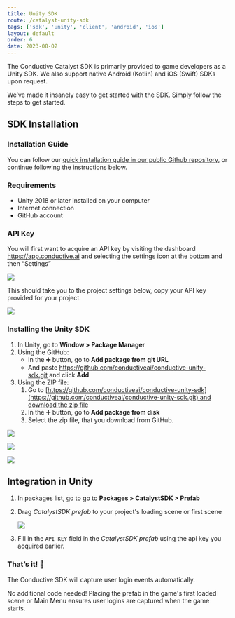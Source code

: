 ```yaml
---
title: Unity SDK
route: /catalyst-unity-sdk
tags: ['sdk', 'unity', 'client', 'android', 'ios']
layout: default
order: 6
date: 2023-08-02
---
```


The Conductive Catalyst SDK is primarily provided to game developers as a Unity SDK. We also support native Android (Kotlin) and iOS (Swift) SDKs upon request.

We’ve made it insanely easy to get started with the SDK. Simply follow the steps to get started.

## SDK Installation

### Installation Guide

You can follow our [quick installation guide in our public Github repository](https://github.com/conductiveai/conductive-unity-sdk), or continue following the instructions below.

### Requirements

- Unity 2018 or later installed on your computer
- Internet connection
- GitHub account

### API Key

You will first want to acquire an API key by visiting the dashboard <https://app.conductive.ai> and selecting the settings icon at the bottom and then “Settings”

![](https://github.com/conductiveai/conductive-unity-sdk/blob/main/.github/settings.png?raw=true)

This should take you to the project settings below, copy your API key provided for your project.

![](https://github.com/conductiveai/conductive-unity-sdk/blob/main/.github/settings2.png?raw=true)

### Installing the Unity SDK

1. In Unity, go to **Window > Package Manager**
2. Using the GitHub:
    - In the ➕ button, go to **Add package from git URL**
    - And paste <https://github.com/conductiveai/conductive-unity-sdk.git> and click **Add**
3. Using the ZIP file:
    1. Go to [https://github.com/conductiveai/conductive-unity-sdk](https://github.com/conductiveai/conductive-unity-sdk.git) and [download the zip file](https://github.com/conductiveai/conductive-unity-sdk/archive/refs/heads/main.zip)
    2. In the ➕ button, go to **Add package from disk**
    3. Select the zip file, that you download from GitHub.

![](https://github.com/conductiveai/conductive-unity-sdk/blob/main/.github/step1.png?raw=true)

![](https://github.com/conductiveai/conductive-unity-sdk/blob/main/.github/step2.png?raw=true)

![](https://github.com/conductiveai/conductive-unity-sdk/blob/main/.github/step3.png?raw=true)

## Integration in Unity

1. In packages list, go to go to **Packages > CatalystSDK > Prefab**
2. Drag *CatalystSDK prefab* to your project's loading scene or first scene

    ![](https://github.com/conductiveai/conductive-unity-sdk/blob/main/.github/add-game-object.png?raw=true)

3. Fill in the `API_KEY` field in the *CatalystSDK prefab* using the api key you acquired earlier.

### That’s it! 🚀

The Conductive SDK will capture user login events automatically.

No additional code needed! Placing the prefab in the game's first loaded scene or Main Menu ensures user logins are captured when the game starts.
